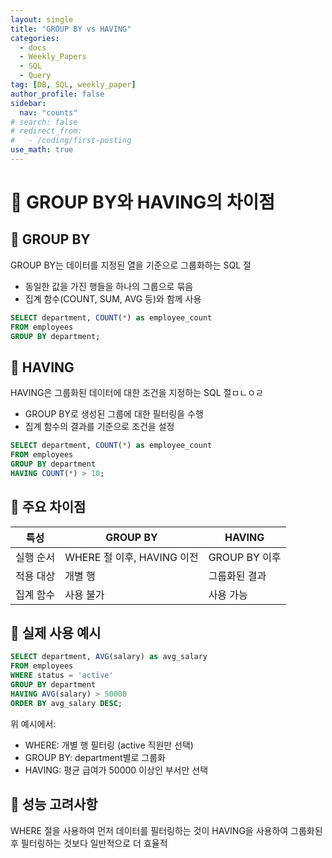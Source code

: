 ```yaml
---
layout: single
title: "GROUP BY vs HAVING"
categories:
  - docs
  - Weekly_Papers
  - SQL
  - Query
tag: [DB, SQL, weekly_paper]
author_profile: false
sidebar:
  nav: "counts"
# search: false
# redirect_from:
#   - /coding/first-posting
use_math: true
---
```


# 👑 GROUP BY와 HAVING의 차이점

## 🌟 GROUP BY

GROUP BY는 데이터를 지정된 열을 기준으로 그룹화하는 SQL 절

- 동일한 값을 가진 행들을 하나의 그룹으로 묶음
- 집계 함수(COUNT, SUM, AVG 등)와 함께 사용

```sql
SELECT department, COUNT(*) as employee_count
FROM employees
GROUP BY department;

```

## 🌟 HAVING

HAVING은 그룹화된 데이터에 대한 조건을 지정하는 SQL 절ㅁㄴㅇㄹ

- GROUP BY로 생성된 그룹에 대한 필터링을 수행
- 집계 함수의 결과를 기준으로 조건을 설정

```sql
SELECT department, COUNT(*) as employee_count
FROM employees
GROUP BY department
HAVING COUNT(*) > 10;

```

## 🌟 주요 차이점

| 특성      | GROUP BY                   | HAVING        |
| --------- | -------------------------- | ------------- |
| 실행 순서 | WHERE 절 이후, HAVING 이전 | GROUP BY 이후 |
| 적용 대상 | 개별 행                    | 그룹화된 결과 |
| 집계 함수 | 사용 불가                  | 사용 가능     |

## 🌟 실제 사용 예시

```sql
SELECT department, AVG(salary) as avg_salary
FROM employees
WHERE status = 'active'
GROUP BY department
HAVING AVG(salary) > 50000
ORDER BY avg_salary DESC;

```

위 예시에서:

- WHERE: 개별 행 필터링 (active 직원만 선택)
- GROUP BY: department별로 그룹화
- HAVING: 평균 급여가 50000 이상인 부서만 선택

## 🌟 성능 고려사항

WHERE 절을 사용하여 먼저 데이터를 필터링하는 것이 HAVING을 사용하여 그룹화된 후 필터링하는 것보다 일반적으로 더 효율적
